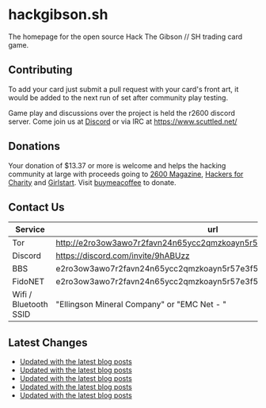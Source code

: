 # hackgibson.sh
The homepage for the open source Hack The Gibson // SH trading card game.


## Contributing

To add your card just submit a pull request with your card's front art, it would be added to the next run of set after community play testing.

Game play and discussions over the project is held the r2600 discord server. Come join us at [Discord](https://discord.com/invite/9hABUzz) or via IRC at https://www.scuttled.net/


## Donations

Your donation of $13.37 or more is welcome and helps the hacking community at large with proceeds going to [2600 Magazine](https://2600.com/), [Hackers for Charity](https://hackersforcharity.org) and [Girlstart](https://girlstart.org).  Visit [buymeacoffee](https://www.buymeacoffee.com/hackgibson.sh) to donate.


## Contact Us

Service | url
-|-
Tor | http://e2ro3ow3awo7r2favn24n65ycc2qmzkoayn5r57e3f56nvjwdcgg32ad.onion
Discord | https://discord.com/invite/9hABUzz
BBS | e2ro3ow3awo7r2favn24n65ycc2qmzkoayn5r57e3f56nvjwdcgg32ad.onion:23
FidoNET | e2ro3ow3awo7r2favn24n65ycc2qmzkoayn5r57e3f56nvjwdcgg32ad.onion:24554
Wifi / Bluetooth SSID | "Ellingson Mineral Company" or "EMC Net - <fidonet address>"

## Latest Changes
<!-- BLOG-POST-LIST:START -->
- [Updated with the latest blog posts](https://github.com/DFW2600/hackgibson.sh/commit/39694f9ae8054bb5fe8e57a2f1e84015ff20efcf)
- [Updated with the latest blog posts](https://github.com/DFW2600/hackgibson.sh/commit/b83b272971680f01ac57003f8ac4b8914b48a6ed)
- [Updated with the latest blog posts](https://github.com/DFW2600/hackgibson.sh/commit/ef263c993d7f3c13f2ca55fb14577763fe95d5df)
- [Updated with the latest blog posts](https://github.com/DFW2600/hackgibson.sh/commit/76f46ec70f5a044d32be4e1d1c42a205703bb6c3)
- [Updated with the latest blog posts](https://github.com/DFW2600/hackgibson.sh/commit/e270ba1c29a6f74adbfd51b8dd2b84e247c3c51e)
<!-- BLOG-POST-LIST:END -->
